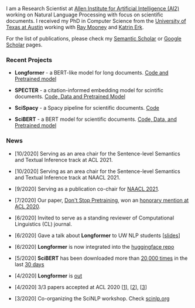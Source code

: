 I am a Research Scientist at [Allen Institute for Artificial Intelligence (AI2)](https://allenai.org/) working on Natural Language Processing with focus on scientific documents. 
I received my PhD in Computer Science from the [University of Texas at Austin](https://www.cs.utexas.edu/) working with [Ray Mooney](https://www.cs.utexas.edu/~mooney/) and [Katrin Erk](http://www.katrinerk.com/). 

For the list of publications, 
please check my [Semantic Scholar](https://www.semanticscholar.org/author/Iz-Beltagy/46181066?sort=pub-date) or [Google Scholar](https://scholar.google.com/citations?hl=en&user=jkV6H1gAAAAJ&view_op=list_works&sortby=pubdate) pages.


### Recent Projects

- **Longformer** - a BERT-like model for long documents. [Code and Pretrained model](https://github.com/allenai/longformer)

- **SPECTER** - a citation-informed embedding model for scintific documents.  [Code, Data and Pretrained Model](https://github.com/allenai/specter)

- **SciSpacy** - a Spacy pipeline for scientific documents. [Code](https://github.com/allenai/scispacy)

- **SciBERT** - a BERT model for scientific documents. [Code, Data, and Pretrained model](https://github.com/allenai/scibert)

### News

- [10/2020] Serving as an area chair for the Sentence-level Semantics and Textual Inference track at ACL 2021.

- [10/2020] Serving as an area chair for the Sentence-level Semantics and Textual Inference track at NAACL 2021.

- [9/2020] Serving as a publication co-chair for [NAACL 2021](https://2021.naacl.org/organization).

- [7/2020] Our paper, [Don't Stop Pretraining](https://arxiv.org/abs/2004.10964), won an [honorary mention at ACL 2020](https://acl2020.org/blog/ACL-2020-best-papers/).

- [6/2020] Invited to serve as a standing reviewer of Computational Linguistics (CL) journal.

- [6/2020] Gave a talk about **Longformer** to UW NLP students [[slides](https://raw.githubusercontent.com/ibeltagy/ibeltagy.github.io/master/assets/longformer-slides.pdf?raw=true)]

- [6/2020] **Longformer** is now integrated into the [huggingface repo](https://huggingface.co/allenai/longformer-base-4096)

- [5/2020] **SciBERT** has been downloaded more than [20,000 times](https://huggingface.co/allenai/scibert_scivocab_uncased) in the last [30 days](https://raw.githubusercontent.com/ibeltagy/ibeltagy.github.io/master/assets/scibert.png?raw=true)

- [4/2020] **Longformer** is [out](https://twitter.com/i_beltagy/status/1254907063492206592)

- [4/2020] 3/3 papers accepted at ACL 2020 [[1](https://github.com/allenai/scirex)], [[2](https://github.com/allenai/specter)], [[3](https://github.com/allenai/dont-stop-pretraining)]

- [3/2020] Co-organizing the SciNLP workshop. Check [scinlp.org](http://scinlp.org/)
